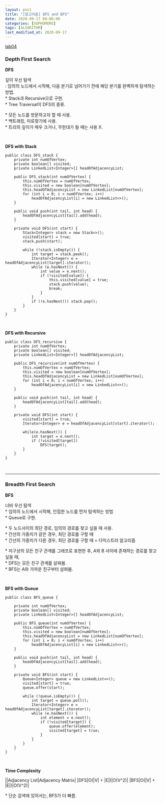 ```yaml
---
layout: post
title: "[알고리즘] DFS and BFS"
date: 2020-09-17 00:00:00
categories: [SOPHOMORE]
tags: [ALGORITHM]
last_modified_at: 2020-09-17
---
```


[lab04](https://github.com/Sinyoung3016/Fortune_In_Sophomore/tree/master/AL02_Java/AL04)

### Depth First Search

__DFS__
<p>
깊이 우선 탐색
<br>: 임의의 노드에서 시작해, 다음 분기로 넘어가기 전에 해당 분기를 완벽하게 탐색하는 방법.
<br>* Stack과 Recursive으로 구현.
<br>* Tree Traversal이 DFS의 종류.
</p>

<p>
* 모든 노드를 방문하고자 할 때 사용.
<br>* 백트래킹, 미로찾기에 사용.
<br>* 트리의 깊이가 매우 크거나, 무한대가 될 때는 사용 X.
</p>

<br>

__DFS with Stack__

```{.java}
public class DFS_stack {
    private int numOfVertex;
    private boolean[] visited;
    private LinkedList<Integer>[] headOfAdjacencyList;

    public DFS_stack(int numOfVertex) {
        this.numOfVertex = numOfVertex;
        this.visited = new boolean[numOfVertex];
        this.headOfAdjacencyList = new LinkedList[numOfVertex];
        for (int i = 0; i < numOfVertex; i++)
            headOfAdjacencyList[i] = new LinkedList<>();
    }

    public void push(int tail, int head) {
        headOfAdjacencyList[tail].add(head);
    }

    private void DFS(int start) {
        Stack<Integer> stack = new Stack<>();
        visited[start] = true;
        stack.push(start);

        while (!stack.isEmpty()) {
            int target = stack.peek();
            Iterator<Integer> e = headOfAdjacencyList[target].iterator();
            while (e.hasNext()) {
                int value = e.next();
                if (!visited[value]) {
                    this.visited[value] = true;
                    stack.push(value);
                    break;
                }
            }
            if (!e.hasNext()) stack.pop();
        }
    }
}
```

<br>

__DFS with Recursive__

```{.java}
public class DFS_recursive {
    private int numOfVertex;
    private boolean[] visited;
    private LinkedList<Integer>[] headOfAdjacencyList;

    public DFS_recursive(int numOfVertex) {
        this.numOfVertex = numOfVertex;
        this.visited = new boolean[numOfVertex];
        this.headOfAdjacencyList = new LinkedList[numOfVertex];
        for (int i = 0; i < numOfVertex; i++)
            headOfAdjacencyList[i] = new LinkedList<>();
    }

    public void push(int tail, int head) {
        headOfAdjacencyList[tail].add(head);
    }

    private void DFS(int start) {
        visited[start] = true;
        Iterator<Integer> e = headOfAdjacencyList[start].iterator();

        while(e.hasNext()) {
            int target = e.next();
            if (!visited[target])
                DFS(target);
        }
    }
}
```

<br>

---

### Breadth First Search

__BFS__
<p>
너비 우선 탐색
<br>* 임의의 노드에서 시작해, 인접한 노드를 먼저 탐색하는 방법
<br>* Queue로 구현.
</p>

<p>
* 두 노드사이의 최단 경로, 임의의 경로를 찾고 싶을 때 사용.
<br>* 간선의 가중치가 같은 경우, 최단 경로를 구할 때
<br>* 간선의 가중치가 다른 경우, 최단 경로를 구할 때 = 다익스트라 알고리즘
</p>

<p>
* 지구상의 모든 친구 관계를 그래프로 표현한 후, A와 B 사이에 존재하는 경로를 찾고 싶을 때,
<br>* DFS는 모든 친구 관계를 살펴봄.
<br>* BFS는 A와 가까운 친구부터 살펴봄.
</p>

<br>

__BFS with Queue__

```{.java}
public class BFS_queue {

    private int numOfVertex;
    private boolean[] visited;
    private LinkedList<Integer>[] headOfAdjacencyList;

    public BFS_queue(int numOfVertex) {
        this.numOfVertex = numOfVertex;
        this.visited = new boolean[numOfVertex];
        this.headOfAdjacencyList = new LinkedList[numOfVertex];
        for (int i = 0; i < numOfVertex; i++)
            headOfAdjacencyList[i] = new LinkedList<>();
    }

    public void push(int tail, int head) {
        headOfAdjacencyList[tail].add(head);
    }

    private void BFS(int start) {
        Queue<Integer> queue = new LinkedList<>();
        visited[start] = true;
        queue.offer(start);

        while (!queue.isEmpty()) {
            int target = queue.poll();
            Iterator<Integer> e = headOfAdjacencyList[target].iterator();
            while (e.hasNext()) {
                int element = e.next();
                if (!visited[target]) {
                    queue.offer(element);
                    visited[target] = true;
                }
            }
        }
    }
}

```

<br>

__Time Complexity__

||Adjacency List|Adjacency Matrix|
|DFS|O(|V| + |E|)|O(V^2)|
|BFS|O(|V| + |E|)|O(V^2)|

<p>
* 단순 검색에 있어서는, BFS가 더 빠름.
</p>

<br>
<br>



